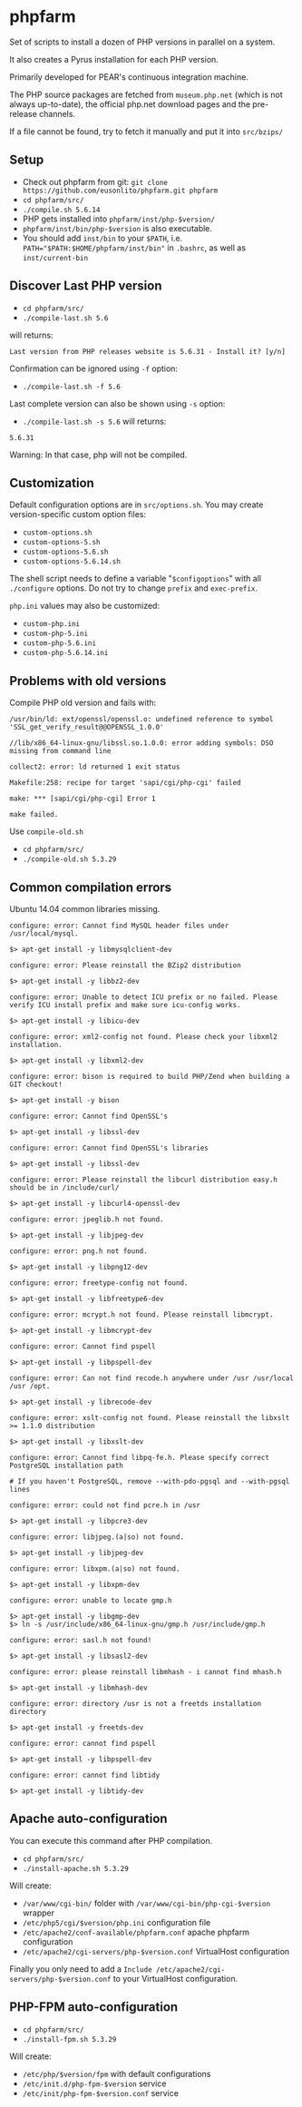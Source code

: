 phpfarm
=======

Set of scripts to install a dozen of PHP versions in parallel on a system.

It also creates a Pyrus installation for each PHP version.

Primarily developed for PEAR's continuous integration machine.

The PHP source packages are fetched from `museum.php.net` (which is not always up-to-date), the official php.net download pages and the pre-release channels.

If a file cannot be found, try to fetch it manually and put it into `src/bzips/`


Setup
-----
- Check out phpfarm from git: `git clone https://github.com/eusonlito/phpfarm.git phpfarm`
- `cd phpfarm/src/`
- `./compile.sh 5.6.14`
- PHP gets installed into `phpfarm/inst/php-$version/`
- `phpfarm/inst/bin/php-$version` is also executable.
- You should add `inst/bin` to your `$PATH`, i.e. `PATH="$PATH:$HOME/phpfarm/inst/bin"` in `.bashrc`, as well as `inst/current-bin`

Discover Last PHP version
-------------------------

- `cd phpfarm/src/`
- `./compile-last.sh 5.6`

will returns:

```
Last version from PHP releases website is 5.6.31 - Install it? [y/n]
```

Confirmation can be ignored using `-f` option:
- `./compile-last.sh -f 5.6`

Last complete version can also be shown using `-s` option:
- `./compile-last.sh -s 5.6`
will returns:
```
5.6.31
```
Warning: In that case, php will not be compiled.


Customization
-------------
Default configuration options are in `src/options.sh`.
You may create version-specific custom option files:

- `custom-options.sh`
- `custom-options-5.sh`
- `custom-options-5.6.sh`
- `custom-options-5.6.14.sh`

The shell script needs to define a variable "`$configoptions`" with all `./configure` options.
Do not try to change `prefix` and `exec-prefix`.

`php.ini` values may also be customized:

- `custom-php.ini`
- `custom-php-5.ini`
- `custom-php-5.6.ini`
- `custom-php-5.6.14.ini`

Problems with old versions
--------------------------

Compile PHP old version and fails with:

    /usr/bin/ld: ext/openssl/openssl.o: undefined reference to symbol 'SSL_get_verify_result@@OPENSSL_1.0.0'

    //lib/x86_64-linux-gnu/libssl.so.1.0.0: error adding symbols: DSO missing from command line

    collect2: error: ld returned 1 exit status

    Makefile:258: recipe for target 'sapi/cgi/php-cgi' failed

    make: *** [sapi/cgi/php-cgi] Error 1

    make failed.

Use `compile-old.sh`

- `cd phpfarm/src/`
- `./compile-old.sh 5.3.29`

Common compilation errors
-------------------------

Ubuntu 14.04 common libraries missing.

    configure: error: Cannot find MySQL header files under /usr/local/mysql.

    $> apt-get install -y libmysqlclient-dev

    configure: error: Please reinstall the BZip2 distribution

    $> apt-get install -y libbz2-dev

    configure: error: Unable to detect ICU prefix or no failed. Please verify ICU install prefix and make sure icu-config works.

    $> apt-get install -y libicu-dev

    configure: error: xml2-config not found. Please check your libxml2 installation.

    $> apt-get install -y libxml2-dev

    configure: error: bison is required to build PHP/Zend when building a GIT checkout!

    $> apt-get install -y bison

    configure: error: Cannot find OpenSSL's

    $> apt-get install -y libssl-dev

    configure: error: Cannot find OpenSSL's libraries

    $> apt-get install -y libssl-dev

    configure: error: Please reinstall the libcurl distribution easy.h should be in /include/curl/

    $> apt-get install -y libcurl4-openssl-dev

    configure: error: jpeglib.h not found.

    $> apt-get install -y libjpeg-dev

    configure: error: png.h not found.

    $> apt-get install -y libpng12-dev

    configure: error: freetype-config not found.

    $> apt-get install -y libfreetype6-dev

    configure: error: mcrypt.h not found. Please reinstall libmcrypt.

    $> apt-get install -y libmcrypt-dev

    configure: error: Cannot find pspell

    $> apt-get install -y libpspell-dev

    configure: error: Can not find recode.h anywhere under /usr /usr/local /usr /opt.

    $> apt-get install -y librecode-dev

    configure: error: xslt-config not found. Please reinstall the libxslt >= 1.1.0 distribution

    $> apt-get install -y libxslt-dev

    configure: error: Cannot find libpq-fe.h. Please specify correct PostgreSQL installation path

    # If you haven't PostgreSQL, remove --with-pdo-pgsql and --with-pgsql lines

    configure: error: could not find pcre.h in /usr

    $> apt-get install -y libpcre3-dev

    configure: error: libjpeg.(a|so) not found.

    $> apt-get install -y libjpeg-dev

    configure: error: libxpm.(a|so) not found.

    $> apt-get install -y libxpm-dev

    configure: error: unable to locate gmp.h

    $> apt-get install -y libgmp-dev
    $> ln -s /usr/include/x86_64-linux-gnu/gmp.h /usr/include/gmp.h

    configure: error: sasl.h not found!

    $> apt-get install -y libsasl2-dev

    configure: error: please reinstall libmhash - i cannot find mhash.h

    $> apt-get install -y libmhash-dev

    configure: error: directory /usr is not a freetds installation directory

    $> apt-get install -y freetds-dev

    configure: error: cannot find pspell

    $> apt-get install -y libpspell-dev

    configure: error: cannot find libtidy

    $> apt-get install -y libtidy-dev

Apache auto-configuration
-------------------------

You can execute this command after PHP compilation.

- `cd phpfarm/src/`
- `./install-apache.sh 5.3.29`

Will create:

* `/var/www/cgi-bin/` folder with `/var/www/cgi-bin/php-cgi-$version` wrapper
* `/etc/php5/cgi/$version/php.ini` configuration file
* `/etc/apache2/conf-available/phpfarm.conf` apache phpfarm configuration
* `/etc/apache2/cgi-servers/php-$version.conf` VirtualHost configuration

Finally you only need to add a `Include /etc/apache2/cgi-servers/php-$version.conf` to your VirtualHost configuration.

PHP-FPM auto-configuration
-------------------------

- `cd phpfarm/src/`
- `./install-fpm.sh 5.3.29`

Will create:

* `/etc/php/$version/fpm` with default configurations
* `/etc/init.d/php-fpm-$version` service
* `/etc/init/php-fpm-$version.conf` service
